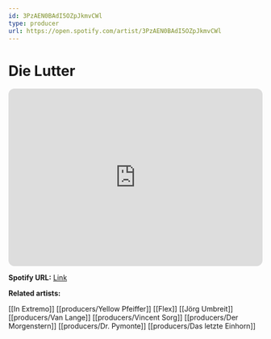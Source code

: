```yaml
---
id: 3PzAEN0BAdI5OZpJkmvCWl
type: producer
url: https://open.spotify.com/artist/3PzAEN0BAdI5OZpJkmvCWl
---
```

# Die Lutter

<iframe style="border-radius:12px" src="https://open.spotify.com/embed/artist/3PzAEN0BAdI5OZpJkmvCWl" width="100%" height="352" frameBorder="0" allowfullscreen="" allow="autoplay; clipboard-write; encrypted-media; fullscreen; picture-in-picture" loading="lazy"></iframe>

**Spotify URL:** [Link](https://open.spotify.com/artist/3PzAEN0BAdI5OZpJkmvCWl)

**Related artists:**

[[In Extremo]]
[[producers/Yellow Pfeiffer]]
[[Flex]]
[[Jörg Umbreit]]
[[producers/Van Lange]]
[[producers/Vincent Sorg]]
[[producers/Der Morgenstern]]
[[producers/Dr. Pymonte]]
[[producers/Das letzte Einhorn]]
